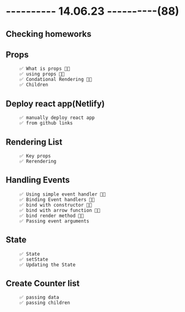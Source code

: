 # ---------- 14.06.23 ----------(88)

## Checking homeworks

## Props

         ✅ What is props 👍🏻
         ✅ using props 👍🏻
         ✅ Condational Rendering 👍🏻
         ✅ Children

## Deploy react app(Netlify)

         ✅ manually deploy react app
         ✅ from github links

## Rendering List

         ✅ Key props
         ✅ Rerendering

## Handling Events

         ✅ Using simple event handler 👍🏻
         ✅ Binding Event handlers 👍🏻
         ✅ bind with constructor 👍🏻
         ✅ bind with arrow function 👍🏻
         ✅ bind render method 👍🏻
         ✅ Passing event arguments

## State

         ✅ State
         ✅ setState
         ✅ Updating the State

## Create Counter list

         ✅ passing data
         ✅ passing children
